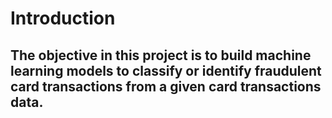 # Introduction

## The objective in this project is to build machine learning models to classify or identify fraudulent card transactions from a given card transactions data.
